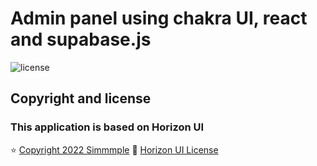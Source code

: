# Admin panel using chakra UI, react and supabase.js

![license](https://img.shields.io/badge/license-MIT-blue.svg)

## Copyright and license

### This application is based on Horizon UI

⭐️ [Copyright 2022 Simmmple](https://www.simmmple.com/?ref=readme-horizon-ts)
📄 [Horizon UI License](https://www.simmmple.com/licenses?ref=readme-horizon-ts)
